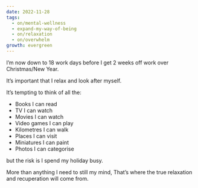 ```yaml
---
date: 2022-11-28
tags:
  - on/mental-wellness
  - expand-my-way-of-being
  - on/relaxation
  - on/overwhelm
growth: evergreen
---
```

I’m now down to 18 work days before I get 2 weeks off work over Christmas/New Year.

It’s important that I relax and look after myself.

It’s tempting to think of all the:

- Books I can read
- TV I can watch
- Movies I can watch
- Video games I can play
- Kilometres I can walk
- Places I can visit
- Miniatures I can paint
- Photos I can categorise

but the risk is I spend my holiday busy.

More than anything I need to still my mind, That’s where the true relaxation and recuperation will come from.
